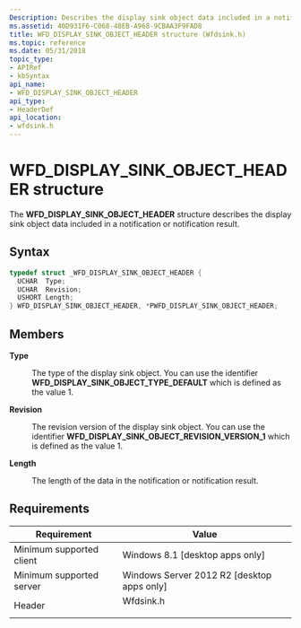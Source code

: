 ```yaml
---
Description: Describes the display sink object data included in a notification or notification result.
ms.assetid: 40D931F6-C068-48EB-A968-9CBAA3F9FAD8
title: WFD_DISPLAY_SINK_OBJECT_HEADER structure (Wfdsink.h)
ms.topic: reference
ms.date: 05/31/2018
topic_type: 
- APIRef
- kbSyntax
api_name: 
- WFD_DISPLAY_SINK_OBJECT_HEADER
api_type: 
- HeaderDef
api_location: 
- wfdsink.h
---
```


# WFD\_DISPLAY\_SINK\_OBJECT\_HEADER structure

The **WFD\_DISPLAY\_SINK\_OBJECT\_HEADER** structure describes the display sink object data included in a notification or notification result.

## Syntax


```C++
typedef struct _WFD_DISPLAY_SINK_OBJECT_HEADER {
  UCHAR  Type;
  UCHAR  Revision;
  USHORT Length;
} WFD_DISPLAY_SINK_OBJECT_HEADER, *PWFD_DISPLAY_SINK_OBJECT_HEADER;
```



## Members

<dl> <dt>

**Type**
</dt> <dd>

The type of the display sink object. You can use the identifier **WFD\_DISPLAY\_SINK\_OBJECT\_TYPE\_DEFAULT** which is defined as the value 1.

</dd> <dt>

**Revision**
</dt> <dd>

The revision version of the display sink object. You can use the identifier **WFD\_DISPLAY\_SINK\_OBJECT\_REVISION\_VERSION\_1** which is defined as the value 1.

</dd> <dt>

**Length**
</dt> <dd>

The length of the data in the notification or notification result.

</dd> </dl>

## Requirements



| Requirement | Value |
|-------------------------------------|--------------------------------------------------------------------------------------|
| Minimum supported client<br/> | Windows 8.1 \[desktop apps only\]<br/>                                         |
| Minimum supported server<br/> | Windows Server 2012 R2 \[desktop apps only\]<br/>                              |
| Header<br/>                   | <dl> <dt>Wfdsink.h</dt> </dl> |



 

 




